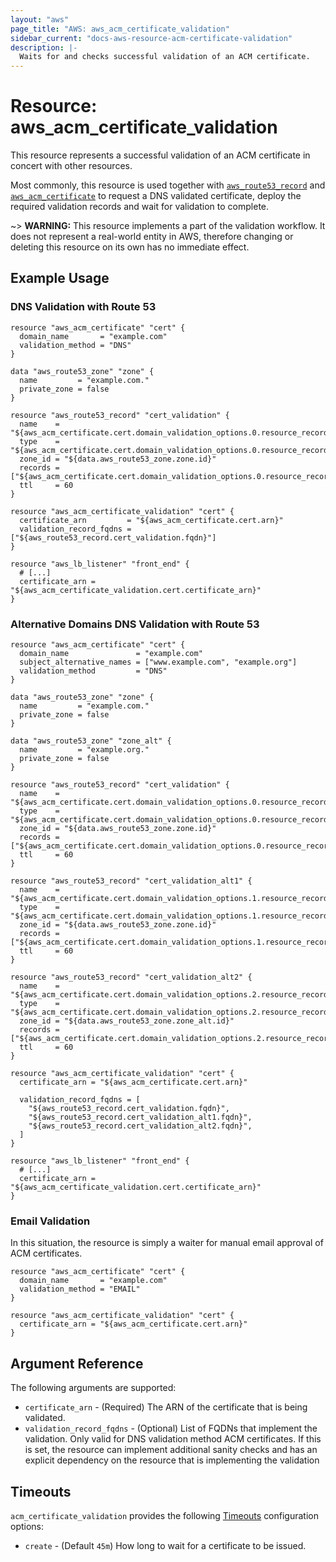 ```yaml
---
layout: "aws"
page_title: "AWS: aws_acm_certificate_validation"
sidebar_current: "docs-aws-resource-acm-certificate-validation"
description: |-
  Waits for and checks successful validation of an ACM certificate.
---
```


# Resource: aws_acm_certificate_validation

This resource represents a successful validation of an ACM certificate in concert
with other resources.

Most commonly, this resource is used together with [`aws_route53_record`](route53_record.html) and
[`aws_acm_certificate`](acm_certificate.html) to request a DNS validated certificate,
deploy the required validation records and wait for validation to complete.

~> **WARNING:** This resource implements a part of the validation workflow. It does not represent a real-world entity in AWS, therefore changing or deleting this resource on its own has no immediate effect.


## Example Usage

### DNS Validation with Route 53

```hcl
resource "aws_acm_certificate" "cert" {
  domain_name       = "example.com"
  validation_method = "DNS"
}

data "aws_route53_zone" "zone" {
  name         = "example.com."
  private_zone = false
}

resource "aws_route53_record" "cert_validation" {
  name    = "${aws_acm_certificate.cert.domain_validation_options.0.resource_record_name}"
  type    = "${aws_acm_certificate.cert.domain_validation_options.0.resource_record_type}"
  zone_id = "${data.aws_route53_zone.zone.id}"
  records = ["${aws_acm_certificate.cert.domain_validation_options.0.resource_record_value}"]
  ttl     = 60
}

resource "aws_acm_certificate_validation" "cert" {
  certificate_arn         = "${aws_acm_certificate.cert.arn}"
  validation_record_fqdns = ["${aws_route53_record.cert_validation.fqdn}"]
}

resource "aws_lb_listener" "front_end" {
  # [...]
  certificate_arn = "${aws_acm_certificate_validation.cert.certificate_arn}"
}
```

### Alternative Domains DNS Validation with Route 53

```hcl
resource "aws_acm_certificate" "cert" {
  domain_name               = "example.com"
  subject_alternative_names = ["www.example.com", "example.org"]
  validation_method         = "DNS"
}

data "aws_route53_zone" "zone" {
  name         = "example.com."
  private_zone = false
}

data "aws_route53_zone" "zone_alt" {
  name         = "example.org."
  private_zone = false
}

resource "aws_route53_record" "cert_validation" {
  name    = "${aws_acm_certificate.cert.domain_validation_options.0.resource_record_name}"
  type    = "${aws_acm_certificate.cert.domain_validation_options.0.resource_record_type}"
  zone_id = "${data.aws_route53_zone.zone.id}"
  records = ["${aws_acm_certificate.cert.domain_validation_options.0.resource_record_value}"]
  ttl     = 60
}

resource "aws_route53_record" "cert_validation_alt1" {
  name    = "${aws_acm_certificate.cert.domain_validation_options.1.resource_record_name}"
  type    = "${aws_acm_certificate.cert.domain_validation_options.1.resource_record_type}"
  zone_id = "${data.aws_route53_zone.zone.id}"
  records = ["${aws_acm_certificate.cert.domain_validation_options.1.resource_record_value}"]
  ttl     = 60
}

resource "aws_route53_record" "cert_validation_alt2" {
  name    = "${aws_acm_certificate.cert.domain_validation_options.2.resource_record_name}"
  type    = "${aws_acm_certificate.cert.domain_validation_options.2.resource_record_type}"
  zone_id = "${data.aws_route53_zone.zone_alt.id}"
  records = ["${aws_acm_certificate.cert.domain_validation_options.2.resource_record_value}"]
  ttl     = 60
}

resource "aws_acm_certificate_validation" "cert" {
  certificate_arn = "${aws_acm_certificate.cert.arn}"

  validation_record_fqdns = [
    "${aws_route53_record.cert_validation.fqdn}",
    "${aws_route53_record.cert_validation_alt1.fqdn}",
    "${aws_route53_record.cert_validation_alt2.fqdn}",
  ]
}

resource "aws_lb_listener" "front_end" {
  # [...]
  certificate_arn = "${aws_acm_certificate_validation.cert.certificate_arn}"
}
```

### Email Validation

In this situation, the resource is simply a waiter for manual email approval of ACM certificates.

```hcl
resource "aws_acm_certificate" "cert" {
  domain_name       = "example.com"
  validation_method = "EMAIL"
}

resource "aws_acm_certificate_validation" "cert" {
  certificate_arn = "${aws_acm_certificate.cert.arn}"
}
```

## Argument Reference

The following arguments are supported:

* `certificate_arn` - (Required) The ARN of the certificate that is being validated.
* `validation_record_fqdns` - (Optional) List of FQDNs that implement the validation. Only valid for DNS validation method ACM certificates. If this is set, the resource can implement additional sanity checks and has an explicit dependency on the resource that is implementing the validation

## Timeouts

`acm_certificate_validation` provides the following [Timeouts](/docs/configuration/resources.html#timeouts)
configuration options:

- `create` - (Default `45m`) How long to wait for a certificate to be issued.
